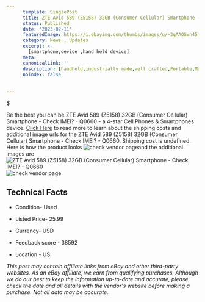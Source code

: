 ```yaml
---
      template: SinglePost
      title: ZTE Avid 589 (Z5158) 32GB (Consumer Cellular) Smartphone - Check IMEI? - Q0660
      status: Published
      date: '2023-02-11'
      featuredImage: https://i.ebayimg.com/thumbs/images/g/~3gAAOSwn45j4TQ9/s-l225.jpg
      category: News , Updates
      excerpt: >-
        [smartphone,device ,hand held device]
      meta:
      canonicalLink: ''
      description: [handheld,industrially made,well crafted,Portable,Mobile,Compact,Convenient,Lightweight,Maneuverable,Man-portable,Miniature,Carriable,Hand-held,Light,Holdable,Transportable,Mobile device,Pocket-sized,On-the-go,Wireless,Cordless,Compact size,Convenient size, smartphone,device ,hand held device]
      noindex: false
      
        
---
```

$

Be the best you can be ZTE Avid 589 (Z5158) 32GB (Consumer Cellular) Smartphone - Check IMEI? - Q0660 - a 4-star Cell Phones & Smartphones device. [Click Here](https://www.ebay.com/itm/144933405568?hash=item21beb44380%3Ag%3A%7E3gAAOSwn45j4TQ9&mkevt=1&mkcid=1&mkrid=711-53200-19255-0&campid=%253CePNCampaignId%253E&customid=%253CreferenceId%253E&toolid=10049) to read more to learn about the shipping costs and additional image urls for the ZTE Avid 589 (Z5158) 32GB (Consumer Cellular) Smartphone - Check IMEI? - Q0660. Shipping cost is undefined. Here is how the product looks ![check vendor page](https://i.ebayimg.com/thumbs/images/g/~3gAAOSwn45j4TQ9/s-l225.jpg)and the additional images are![ZTE Avid 589 (Z5158) 32GB (Consumer Cellular) Smartphone - Check IMEI? - Q0660](https://i.ebayimg.com/images/g/~3gAAOSwn45j4TQ9/s-l1600.jpg)![check vendor page](https://origin-galleryplus.ebayimg.com/ws/web/144933405568_2_0_1/225x225.jpg,https://origin-galleryplus.ebayimg.com/ws/web/144933405568_3_0_1/225x225.jpg,https://origin-galleryplus.ebayimg.com/ws/web/144933405568_4_0_1/225x225.jpg,https://origin-galleryplus.ebayimg.com/ws/web/144933405568_5_0_1/225x225.jpg,https://origin-galleryplus.ebayimg.com/ws/web/144933405568_6_0_1/225x225.jpg,https://origin-galleryplus.ebayimg.com/ws/web/144933405568_7_0_1/225x225.jpg,https://origin-galleryplus.ebayimg.com/ws/web/144933405568_8_0_1/225x225.jpg)



 ## Technical Facts 



     
      

 - Condition- Used 


      

 - Listed Price- 25.99 


      

 - Currency- USD 


      

 - Feedback score - 38592 


      

 - Location - US 


      
      

 *_This post may contain affiliate links from eBay and other third-party websites. As an eBay affiliate, we earn from qualifying purchases. Although we do our best to keep the information up-to-date and accurate, please check the date and all details with the vendor's website before making a purchase. Not all data may be accurate._*






